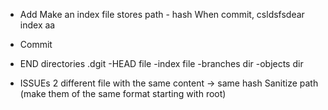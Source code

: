 - Add
  Make an index file stores path - hash
  When commit, csldsfsdear index
  aa
- Commit

- END directories
  .dgit
  -HEAD file
  -index file
  -branches dir
  -objects dir

- ISSUEs
  2 different file with the same content -> same hash
  Sanitize path (make them of the same format starting with root)
